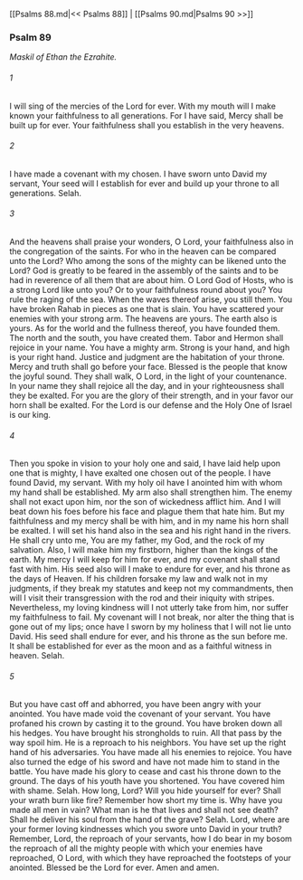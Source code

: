 [[Psalms 88.md|<< Psalms 88]]  |  [[Psalms 90.md|Psalms 90 >>]]

### Psalm 89

*Maskil of Ethan the Ezrahite.*

###### 1
I will sing of the mercies of the Lord for ever. With my mouth will I make known your faithfulness to all generations. For I have said, Mercy shall be built up for ever. Your faithfulness shall you establish in the very heavens.

###### 2
I have made a covenant with my chosen. I have sworn unto David my servant, Your seed will I establish for ever and build up your throne to all generations. Selah.

###### 3
And the heavens shall praise your wonders, O Lord, your faithfulness also in the congregation of the saints. For who in the heaven can be compared unto the Lord? Who among the sons of the mighty can be likened unto the Lord? God is greatly to be feared in the assembly of the saints and to be had in reverence of all them that are about him. O Lord God of Hosts, who is a strong Lord like unto you? Or to your faithfulness round about you? You rule the raging of the sea. When the waves thereof arise, you still them. You have broken Rahab in pieces as one that is slain. You have scattered your enemies with your strong arm. The heavens are yours. The earth also is yours. As for the world and the fullness thereof, you have founded them. The north and the south, you have created them. Tabor and Hermon shall rejoice in your name. You have a mighty arm. Strong is your hand, and high is your right hand. Justice and judgment are the habitation of your throne. Mercy and truth shall go before your face. Blessed is the people that know the joyful sound. They shall walk, O Lord, in the light of your countenance. In your name they shall rejoice all the day, and in your righteousness shall they be exalted. For you are the glory of their strength, and in your favor our horn shall be exalted. For the Lord is our defense and the Holy One of Israel is our king.

###### 4
Then you spoke in vision to your holy one and said, I have laid help upon one that is mighty, I have exalted one chosen out of the people. I have found David, my servant. With my holy oil have I anointed him with whom my hand shall be established. My arm also shall strengthen him. The enemy shall not exact upon him, nor the son of wickedness afflict him. And I will beat down his foes before his face and plague them that hate him. But my faithfulness and my mercy shall be with him, and in my name his horn shall be exalted. I will set his hand also in the sea and his right hand in the rivers. He shall cry unto me, You are my father, my God, and the rock of my salvation. Also, I will make him my firstborn, higher than the kings of the earth. My mercy I will keep for him for ever, and my covenant shall stand fast with him. His seed also will I make to endure for ever, and his throne as the days of Heaven. If his children forsake my law and walk not in my judgments, if they break my statutes and keep not my commandments, then will I visit their transgression with the rod and their iniquity with stripes. Nevertheless, my loving kindness will I not utterly take from him, nor suffer my faithfulness to fail. My covenant will I not break, nor alter the thing that is gone out of my lips; once have I sworn by my holiness that I will not lie unto David. His seed shall endure for ever, and his throne as the sun before me. It shall be established for ever as the moon and as a faithful witness in heaven. Selah.

###### 5
But you have cast off and abhorred, you have been angry with your anointed. You have made void the covenant of your servant. You have profaned his crown by casting it to the ground. You have broken down all his hedges. You have brought his strongholds to ruin. All that pass by the way spoil him. He is a reproach to his neighbors. You have set up the right hand of his adversaries. You have made all his enemies to rejoice. You have also turned the edge of his sword and have not made him to stand in the battle. You have made his glory to cease and cast his throne down to the ground. The days of his youth have you shortened. You have covered him with shame. Selah. How long, Lord? Will you hide yourself for ever? Shall your wrath burn like fire? Remember how short my time is. Why have you made all men in vain? What man is he that lives and shall not see death? Shall he deliver his soul from the hand of the grave? Selah. Lord, where are your former loving kindnesses which you swore unto David in your truth? Remember, Lord, the reproach of your servants, how I do bear in my bosom the reproach of all the mighty people with which your enemies have reproached, O Lord, with which they have reproached the footsteps of your anointed. Blessed be the Lord for ever. Amen and amen.